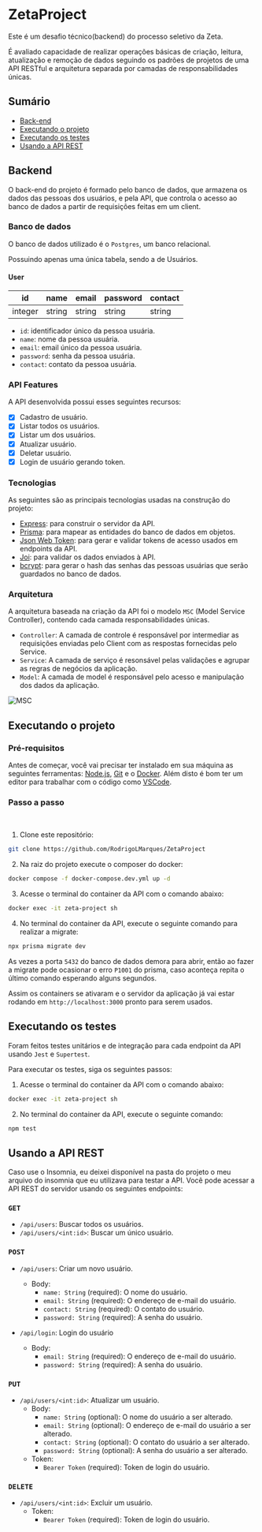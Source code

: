 # ZetaProject

<p>Este é um desafio técnico(backend) do processo seletivo da Zeta.</p>
<p>É avaliado capacidade de realizar operações básicas de criação, leitura, atualização e remoção de dados seguindo os padrões de projetos de uma API RESTful e arquitetura separada por camadas de responsabilidades únicas.</p>

## Sumário

- [Back-end](https://github.com/RodrigoLMarques/ZetaProject#backend)
- [Executando o projeto](https://github.com/RodrigoLMarques/ZetaProject#executando-o-projeto)
- [Executando os testes](https://github.com/RodrigoLMarques/ZetaProject#executando-os-testes)
- [Usando a API REST](https://github.com/RodrigoLMarques/ZetaProject#usando-a-api-rest)


## Backend

O back-end do projeto é formado pelo banco de dados, que armazena os dados das pessoas dos usuários, e pela API, que controla o acesso ao banco de dados a partir de requisições feitas em um client.

### Banco de dados

O banco de dados utilizado é o `Postgres`, um banco relacional.

Possuindo apenas uma única tabela, sendo a de Usuários.

#### User

| id | name | email | password | contact |
| ----------- | ----------- | ----------- | ----------- | ----------- |
| integer | string | string | string | string |

- `id`: identificador único da pessoa usuária.
- `name`: nome da pessoa usuária.
- `email`: email único da pessoa usuária.
- `password`: senha da pessoa usuária.
- `contact`: contato da pessoa usuária.

### API Features

A API desenvolvida possui esses seguintes recursos:

- [x] Cadastro de usuário.
- [x] Listar todos os usuários.
- [x] Listar um dos usuários.
- [X] Atualizar usuário.
- [X] Deletar usuário.
- [X] Login de usuário gerando token.

### Tecnologias

As seguintes são as principais tecnologias usadas na construção do projeto:

- [Express](https://expressjs.com/pt-br/): para construir o servidor da API.
- [Prisma](https://www.prisma.io/): para mapear as entidades do banco de dados em objetos.
- [Json Web Token](https://jwt.io/): para gerar e validar tokens de acesso usados em endpoints da API.
- [Joi](https://joi.dev/): para validar os dados enviados à API.
- [bcrypt](https://www.npmjs.com/package/bcrypt): para gerar o hash das senhas das pessoas usuárias que serão guardados no banco de dados.

### Arquitetura

A arquitetura baseada na criação da API foi o modelo `MSC` (Model Service Controller), contendo cada camada responsabilidades únicas.

- `Controller`: A camada de controle é responsável por intermediar as requisições enviadas pelo Client com as respostas fornecidas pelo Service.
- `Service`: A camada de serviço é resonsável pelas validações e agrupar as regras de negócios da aplicação.
- `Model`: A camada de model é responsável pelo acesso e manipulação dos dados da aplicação.

![MSC](https://user-images.githubusercontent.com/102917955/220129108-b18b89cc-967f-470a-b9c6-8d824855ff35.png)

## Executando o projeto

### Pré-requisitos

Antes de começar, você vai precisar ter instalado em sua máquina as seguintes ferramentas:
[Node.js](https://nodejs.org/en/), [Git](https://git-scm.com) e o [Docker](https://www.docker.com/).
Além disto é bom ter um editor para trabalhar com o código como [VSCode](https://code.visualstudio.com/).

### Passo a passo

</br>

1. Clone este repositório:

``` bash
git clone https://github.com/RodrigoLMarques/ZetaProject
```

2. Na raiz do projeto execute o composer do docker:

``` bash
docker compose -f docker-compose.dev.yml up -d
```

3. Acesse o terminal do container da API com o comando abaixo:

``` bash
docker exec -it zeta-project sh
```

4. No terminal do container da API, execute o seguinte comando para realizar a migrate:

``` bash
npx prisma migrate dev
```
As vezes a porta `5432` do banco de dados demora para abrir, então ao fazer a migrate pode ocasionar o erro `P1001` do prisma, caso aconteça repita o último comando esperando alguns segundos. 

Assim os containers se ativaram e o servidor da aplicação já vai estar rodando em `http://localhost:3000` pronto para serem usados.

## Executando os testes

Foram feitos testes unitários e de integração para cada endpoint da API usando `Jest` e `Supertest`.

Para executar os testes, siga os seguintes passos:

1. Acesse o terminal do container da API com o comando abaixo:

``` bash
docker exec -it zeta-project sh
```

2. No terminal do container da API, execute o seguinte comando:

``` bash
npm test
```

## Usando a API REST

Caso use o Insomnia, eu deixei disponível na pasta do projeto o meu arquivo do insomnia que eu utilizava para testar a API.
Você pode acessar a API REST do servidor usando os seguintes endpoints:

### `GET`

- `/api/users`: Buscar todos os usuários.
- `/api/users/<int:id>`: Buscar um único usuário.

### `POST`

- `/api/users`: Criar um novo usuário.
  - Body:
    - `name: String` (required): O nome do usuário.
    - `email: String` (required): O endereço de e-mail do usuário.
    - `contact: String` (required): O contato do usuário.
    - `password: String` (required): A senha do usuário.
    
- `/api/login`: Login do usuário
  - Body:
    - `email: String` (required): O endereço de e-mail do usuário.
    - `password: String` (required): A senha do usuário.

### `PUT`
- `/api/users/<int:id>`: Atualizar um usuário.
  - Body:
    - `name: String` (optional): O nome do usuário a ser alterado.
    - `email: String` (optional): O endereço de e-mail do usuário a ser alterado.
    - `contact: String` (optional): O contato do usuário a ser alterado.
    - `password: String` (optional): A senha do usuário a ser alterado.
  - Token:
    - `Bearer Token` (required): Token de login do usuário.
    
### `DELETE`
- `/api/users/<int:id>`: Excluir um usuário.
  - Token:
    - `Bearer Token` (required): Token de login do usuário.
 
